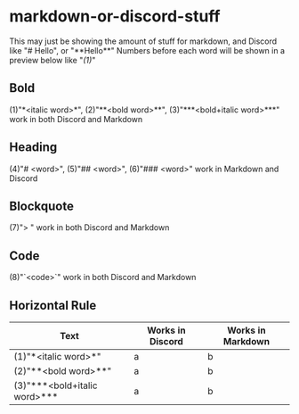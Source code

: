 # markdown-or-discord-stuff

This may just be showing the amount of stuff for markdown, and Discord like "# Hello", or "\*\*Hello\*\*"
Numbers before each word will be shown in a preview below like "*(1)*"

## Bold
(1)"\*\<italic word>\*", (2)"\*\*\<bold word>\*\*", (3)"\*\*\*\<bold+italic word>\*\*\*" work in both Discord and Markdown

## Heading
(4)"\# \<word>", (5)"\## \<word>", (6)"\### \<word>" work in Markdown and Discord

## Blockquote
(7)"\> <word>" work in both Discord and Markdown

## Code
(8)"\`\<code>\`" work in both Discord and Markdown

## Horizontal Rule

| Text | Works in Discord | Works in Markdown |
| ----------- | ----------- | ----------- |
| (1)"\*\<italic word>\*" | a | b |
| (2)"\*\*\<bold word>\*\*" | a | b |
| (3)"\*\*\*\<bold+italic word>\*\*\* | a | b |

